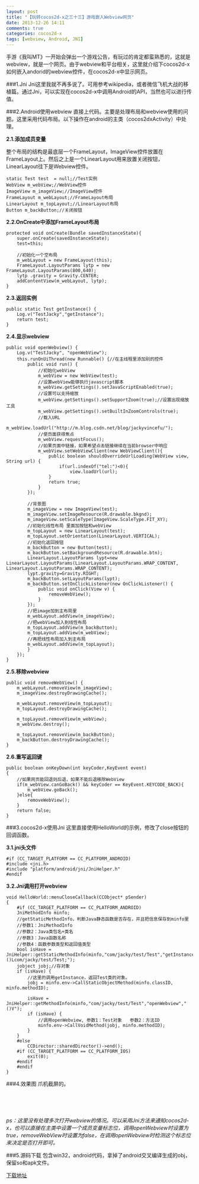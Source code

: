 ```yaml
---
layout: post
title: "【玩转cocos2d-x之三十三】游戏嵌入Webview网页"
date: 2013-12-26 14:11
comments: true
categories: cocos2d-x
tags: [webview, Android, JNI]
---
```

手游《我叫MT》一开始会弹出一个游戏公告，有玩过的肯定都蛮熟悉的，这就是webview，就是一个网页。由于webview和平台相关，这里就介绍下cocos2d-x如何嵌入andorid的webview控件，在cocos2d-x中显示网页。

###1.Jni
Jni这里我就不再多说了。可用参考wikipedia，或者微信飞机大战的移植篇。通过Jni，可以实现在cocos2d-x中调用Android的API，当然也可以进行传值。

###2.Android使用webview
直接上代码。主要是处理布局和webview使用的问题。这里采用代码布局。以下操作在android的主类（cocos2dxActivity）中处理。

<!-- more -->

**2.1.添加成员变量**

整个布局的结构是最底层一个FrameLayout，ImageView控件放置在FrameLayout上。然后之上是一个LinearLayout用来放置关闭按钮，LinearLayout往下是Webview控件。

    static Test test  = null;//Test实例  
    WebView m_webView;//WebView控件  
    ImageView m_imageView;//ImageView控件  
    FrameLayout m_webLayout;//FrameLayout布局  
    LinearLayout m_topLayout;//LinearLayout布局  
    Button m_backButton;//关闭按钮  

**2.2.OnCreate中添加FrameLayout布局**

	protected void onCreate(Bundle savedInstanceState){  
    	super.onCreate(savedInstanceState);  
       	test=this;  
         
       	//初始化一个空布局  
       	m_webLayout = new FrameLayout(this);  
       	FrameLayout.LayoutParams lytp = new FrameLayout.LayoutParams(800,640);  
       	lytp .gravity = Gravity.CENTER;  
       	addContentView(m_webLayout, lytp);  
	}  

**2.3.返回实例**

	public static Test getInstance() {  
    	Log.v("TestJacky","getInstance");  
    	return test;  
	}  

**2.4.显示webview**

	public void openWebview() {  
    	Log.v("TestJacky", "openWebView");  
    	this.runOnUiThread(new Runnable() {//在主线程里添加别的控件  
        	public void run() {     
            	//初始化webView  
            	m_webView = new WebView(test);  
            	//设置webView能够执行javascript脚本  
            	m_webView.getSettings().setJavaScriptEnabled(true);              
            	//设置可以支持缩放  
            	m_webView.getSettings().setSupportZoom(true);//设置出现缩放工具  
            	m_webView.getSettings().setBuiltInZoomControls(true);  
            	//载入URL  
            	m_webView.loadUrl("http://m.blog.csdn.net/blog/jackyvincefu/");  
            	//使页面获得焦点  
            	m_webView.requestFocus();  
            	//如果页面中链接，如果希望点击链接继续在当前browser中响应  
            	m_webView.setWebViewClient(new WebViewClient(){         
                	public boolean shouldOverrideUrlLoading(WebView view, String url) {     
                    	if(url.indexOf("tel:")<0){  
                        	view.loadUrl(url);   
                    }  
                    return true;         
                }      
            });  
              
            //背景图  
            m_imageView = new ImageView(test);  
            m_imageView.setImageResource(R.drawable.bkgnd);  
            m_imageView.setScaleType(ImageView.ScaleType.FIT_XY);  
            //初始化线性布局 里面加按钮和webView  
            m_topLayout = new LinearLayout(test);        
            m_topLayout.setOrientation(LinearLayout.VERTICAL);  
            //初始化返回按钮  
            m_backButton = new Button(test);  
            m_backButton.setBackgroundResource(R.drawable.btn);  
            LinearLayout.LayoutParams lypt=new LinearLayout.LayoutParams(LinearLayout.LayoutParams.WRAP_CONTENT, LinearLayout.LayoutParams.WRAP_CONTENT);  
            lypt.gravity=Gravity.RIGHT;  
            m_backButton.setLayoutParams(lypt);              
            m_backButton.setOnClickListener(new OnClickListener() {                      
                public void onClick(View v) {  
                    removeWebView();  
                }  
            });  
            //把image加到主布局里  
            m_webLayout.addView(m_imageView);  
            //把webView加入到线性布局  
            m_topLayout.addView(m_backButton);  
            m_topLayout.addView(m_webView);                  
            //再把线性布局加入到主布局  
            m_webLayout.addView(m_topLayout);  
        	}  
    	});  
	}  

**2.5.移除webview**

	public void removeWebView() {                
    	m_webLayout.removeView(m_imageView);  
    	m_imageView.destroyDrawingCache();  
      
    	m_webLayout.removeView(m_topLayout);  
    	m_topLayout.destroyDrawingCache();  
              
    	m_topLayout.removeView(m_webView);  
    	m_webView.destroy();  
              
    	m_topLayout.removeView(m_backButton);  
    	m_backButton.destroyDrawingCache();  
	}  

**2.6.重写返回键**

	public boolean onKeyDown(int keyCoder,KeyEvent event)  
	{  
    	//如果网页能回退则后退，如果不能后退移除WebView  
    	if(m_webView.canGoBack() && keyCoder == KeyEvent.KEYCODE_BACK){  
        	m_webView.goBack();  
    	}else{  
        	removeWebView();  
    	}  
    	return false;        
	}  

###3.cocos2d-x使用Jni
这里直接使用HelloWorld的示例，修改了close按钮的回调函数。

**3.1.jni头文件**

	#if (CC_TARGET_PLATFORM == CC_PLATFORM_ANDROID)  
	#include <jni.h>  
	#include "platform/android/jni/JniHelper.h"  
	#endif  

**3.2.Jni调用打开webview**

	void HelloWorld::menuCloseCallback(CCObject* pSender)  
	{  
		#if (CC_TARGET_PLATFORM == CC_PLATFORM_ANDROID)  
    	JniMethodInfo minfo;  
    	//getStaticMethodInfo，判断Java静态函数是否存在，并且把信息保存到minfo里  
    	//参数1：JniMethodInfo  
    	//参数2：Java类包名+类名  
    	//参数3：Java函数名称  
    	//参数4：函数参数类型和返回值类型  
    	bool isHave = JniHelper::getStaticMethodInfo(minfo,"com/jacky/test/Test","getInstance","()Lcom/jacky/test/Test;");  
    	jobject jobj;//存对象  
    	if (isHave) {  
        	//这里的调用getInstance，返回Test类的对象。  
        	jobj = minfo.env->CallStaticObjectMethod(minfo.classID, minfo.methodID);  
  
        	isHave = JniHelper::getMethodInfo(minfo,"com/jacky/test/Test","openWebview","()V");  
        	if (isHave) {  
            	//调用openWebview, 参数1：Test对象   参数2：方法ID  
            	minfo.env->CallVoidMethod(jobj, minfo.methodID);  
        	}  
    	}  
		#else  
    		CCDirector::sharedDirector()->end();  
		#if (CC_TARGET_PLATFORM == CC_PLATFORM_IOS)  
    		exit(0);  
		#endif  
		#endif  
	}  

###4.效果图
爪机截屏的。

 
<div align="center"><img src="http://img.blog.csdn.net/20131226095754125?watermark/2/text/aHR0cDovL2Jsb2cuY3Nkbi5uZXQvamFja3lzdHVkaW8=/font/5a6L5L2T/fontsize/400/fill/I0JBQkFCMA==/dissolve/70/gravity/SouthEast" alt="" border="0" title="" /><br></br></div>

<div align="center"><img src="http://img.blog.csdn.net/20131226095821781?watermark/2/text/aHR0cDovL2Jsb2cuY3Nkbi5uZXQvamFja3lzdHVkaW8=/font/5a6L5L2T/fontsize/400/fill/I0JBQkFCMA==/dissolve/70/gravity/SouthEast" alt="" border="0" title="" /><br></br></div>

<div align="center"><img src="http://img.blog.csdn.net/20131226095849921?watermark/2/text/aHR0cDovL2Jsb2cuY3Nkbi5uZXQvamFja3lzdHVkaW8=/font/5a6L5L2T/fontsize/400/fill/I0JBQkFCMA==/dissolve/70/gravity/SouthEast" alt="" border="0" title="" /><br></br></div>


*ps：这里没有处理多次打开webview的情况。可以采用Jni方法来通知cocos2d-x，也可以直接在主类中设置一个成员变量标志位，调用openWebview时设置为true，removeWebView时设置为false，在调用openWebview时检测这个标志位来决定是否打开即可。*

###5.源码下载
包含win32，android代码，拿掉了android交叉编译生成的obj，保留so和apk文件。

[下载地址](http://download.csdn.net/detail/jackyvincefu/6770315)
